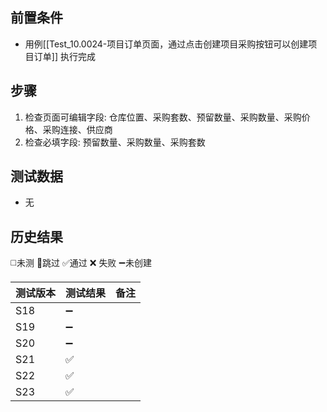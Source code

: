 
## 前置条件

- 用例[[Test_10.0024-项目订单页面，通过点击创建项目采购按钮可以创建项目订单]] 执行完成

## 步骤

1. 检查页面可编辑字段: 仓库位置、采购套数、预留数量、采购数量、采购价格、采购连接、供应商
2. 检查必填字段: 预留数量、采购数量、采购套数

## 测试数据

- 无

## 历史结果
 ◻️未测    🚫跳过     ✅通过    ❌ 失败    ➖未创建
 
| 测试版本 | 测试结果 | 备注 |
| ---- | ---- | ---- |
| S18 | ➖ |  |
| S19 | ➖ |  |
| S20 | ➖ |  |
| S21 | ✅ |  |
| S22 | ✅ |  |
| S23 | ✅ |  |
